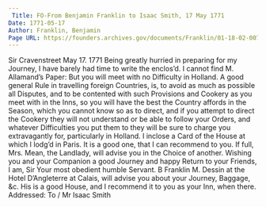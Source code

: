 ```yaml
---
 Title: FO-From Benjamin Franklin to Isaac Smith, 17 May 1771
Date: 1771-05-17
Author: Franklin, Benjamin
Page URL: https://founders.archives.gov/documents/Franklin/01-18-02-0075
---
```


Sir
Cravenstreet May 17. 1771
Being greatly hurried in preparing for my Journey, I have barely had time to write the enclos’d. I cannot find M. Allamand’s Paper: But you will meet with no Difficulty in Holland. A good general Rule in travelling foreign Countries, is, to avoid as much as possible all Disputes, and to be contented with such Provisions and Cookery as you meet with in the Inns, so you will have the best the Country affords in the Season, which you cannot know so as to direct, and if you attempt to direct the Cookery they will not understand or be able to follow your Orders, and whatever Difficulties you put them to they will be sure to charge you extravagantly for, particularly in Holland. I inclose a Card of the House at which I lodg’d in Paris. It is a good one, that I can recommend to you. If full, Mrs. Mean, the Landlady, will advise you in the Choice of another. Wishing you and your Companion a good Journey and happy Return to your Friends, I am, Sir Your most obedient humble Servant.
B Franklin
M. Dessin at the Hotel D’Angleterre at Calais, will advise you about your Journey, Baggage, &c. His is a good House, and I recommend it to you as your Inn, when there.
 Addressed: To / Mr Isaac Smith
